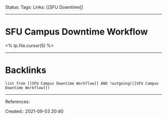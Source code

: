 Status: 
Tags: 
Links: [[SFU Downtime]]
___
# SFU Campus Downtime Workflow
<% tp.file.cursor(5) %>
___
# Backlinks
```dataview
list from [[SFU Campus Downtime Workflow]] AND !outgoing([[SFU Campus Downtime Workflow]])
```
___
References:

Created:: 2021-09-03 20:40